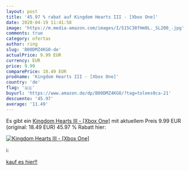 ```yaml
---
layout: post
title: '45.97 % rabat auf Kingdom Hearts III - [Xbox One]'
date: 2020-04-19 11:41:58
image: 'https://m.media-amazon.com/images/I/515C38fHm0L._SL200_.jpg'
comments: true
category: ofertas
author: ring
slug: 'B00DMZ4KG0-de'
actualPrice: 9.99 EUR
currency: EUR
price: 9.99
comparePrice: 18.49 EUR
prodname: 'Kingdom Hearts III - [Xbox One]'
country: 'de'
flag: '🇩🇪'
buyurl: 'https://www.amazon.de/dp/B00DMZ4KG0/?tag=tolees0ca-21'
descuento: '45.97'
average: '11.49'
---
```


Es gibt ein [Kingdom Hearts III - [Xbox One]](https://www.amazon.de/dp/B00DMZ4KG0/?tag=tolees0ca-21) mit aktuellem Preis 9.99 EUR (original: 18.49 EUR) 45.97 % Rabatt hier:

[![Kingdom Hearts III - [Xbox One]](https://m.media-amazon.com/images/I/515C38fHm0L._SL200_.jpg)](https://www.amazon.de/dp/B00DMZ4KG0/?tag=tolees0ca-21)

ℹ️:


[kauf es hier!!](https://www.amazon.de/dp/B00DMZ4KG0/?tag=tolees0ca-21)
